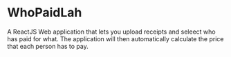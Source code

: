 # WhoPaidLah
A ReactJS Web application that lets you upload receipts and seleect who has paid for what. The application will then automatically calculate the price that each person has to pay.
